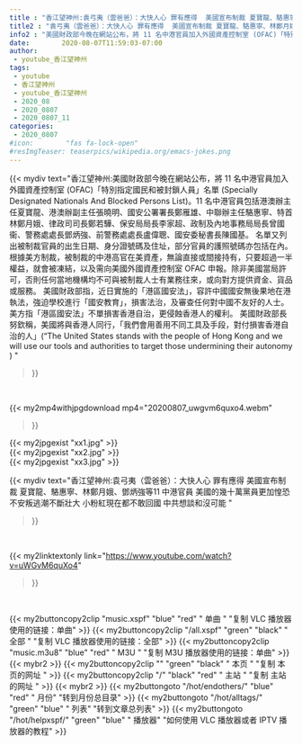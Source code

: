 ```yaml
---
title : "香江望神州:袁弓夷（雲爸爸）：大快人心 罪有應得  美國宣布制裁 夏寶龍、駱惠寧、林鄭月娥、鄧炳強等11 中港官員 美國的幾十萬黨員更加惶恐不安叛逃潮不斷壯大 小粉紅現在都不敢回國 中共想談和沒可能 "
title2 : "袁弓夷（雲爸爸）：大快人心 罪有應得  美國宣布制裁 夏寶龍、駱惠寧、林鄭月娥、鄧炳強等11 中港官員 美國的幾十萬黨員更加惶恐不安叛逃潮不斷壯大 小粉紅現在都不敢回國 中共想談和沒可能 "
info2 : "美國財政部今晚在網站公布，將 11 名中港官員加入外國資產控制室 (OFAC)「特別指定國民和被封鎖人員」名單 (Specially Designated Nationals And Blocked Persons List)。11 名中港官員包括港澳辦主任夏寶龍、港澳辦副主任張曉明、國安公署署長鄭雁雄、中聯辦主任駱惠寧、特首林鄭月娥、律政司司長鄭若驊、保安局局長李家超、政制及內地事務局局長曾國衞、警務處處長鄧炳強、前警務處處長盧偉聰、國安委秘書長陳國基。  名單又列出被制裁官員的出生日期、身分證號碼及住址，部分官員的護照號碼亦包括在內。  根據美方制裁，被制裁的中港高官在美資產，無論直接或間接持有，只要超過一半權益，就會被凍結，以及需向美國外國資產控制室 OFAC 申報。除非美國當局許可，否則任何當地機構均不可與被制裁人士有業務往來，或向對方提供資金、貨品或服務。  美國財政部指，近日實施的「港區國安法」，容許中國國安無後果地在港執法，強迫學校進行「國安教育」，損害法治，及審查任何對中國不友好的人士。美方指「港區國安法」不單損害香港自治，更侵蝕香港人的權利。  美國財政部長努欽稱，美國將與香港人同行，「我們會用善用不同工具及手段，對付損害香港自治的人」(“The United States stands with the people of Hong Kong and we will use our tools and authorities to target those undermining their autonomy ) "
date:        2020-08-07T11:59:03-07:00
author:
 - youtube_香江望神州
tags:
 - youtube
 - 香江望神州
 - youtube_香江望神州
 - 2020_08
 - 2020_0807
 - 2020_0807_11
categories:
 - 2020_0807
#icon:        "fas fa-lock-open"
#resImgTeaser: teaserpics/wikipedia.org/emacs-jokes.png
---
```


{{< mydiv text="香江望神州:美國財政部今晚在網站公布，將 11 名中港官員加入外國資產控制室 (OFAC)「特別指定國民和被封鎖人員」名單 (Specially Designated Nationals And Blocked Persons List)。11 名中港官員包括港澳辦主任夏寶龍、港澳辦副主任張曉明、國安公署署長鄭雁雄、中聯辦主任駱惠寧、特首林鄭月娥、律政司司長鄭若驊、保安局局長李家超、政制及內地事務局局長曾國衞、警務處處長鄧炳強、前警務處處長盧偉聰、國安委秘書長陳國基。  名單又列出被制裁官員的出生日期、身分證號碼及住址，部分官員的護照號碼亦包括在內。  根據美方制裁，被制裁的中港高官在美資產，無論直接或間接持有，只要超過一半權益，就會被凍結，以及需向美國外國資產控制室 OFAC 申報。除非美國當局許可，否則任何當地機構均不可與被制裁人士有業務往來，或向對方提供資金、貨品或服務。  美國財政部指，近日實施的「港區國安法」，容許中國國安無後果地在港執法，強迫學校進行「國安教育」，損害法治，及審查任何對中國不友好的人士。美方指「港區國安法」不單損害香港自治，更侵蝕香港人的權利。  美國財政部長努欽稱，美國將與香港人同行，「我們會用善用不同工具及手段，對付損害香港自治的人」(“The United States stands with the people of Hong Kong and we will use our tools and authorities to target those undermining their autonomy ) "
>}}
<br>


{{< my2mp4withjpgdownload mp4="20200807_uwgvm6quxo4.webm"
>}}

{{< my2jpgexist "xx1.jpg" >}}<br>
{{< my2jpgexist "xx2.jpg" >}}<br>
{{< my2jpgexist "xx3.jpg" >}}<br>



{{< mydiv text="香江望神州:袁弓夷（雲爸爸）：大快人心 罪有應得  美國宣布制裁 夏寶龍、駱惠寧、林鄭月娥、鄧炳強等11 中港官員 美國的幾十萬黨員更加惶恐不安叛逃潮不斷壯大 小粉紅現在都不敢回國 中共想談和沒可能 "
>}}
<br>

{{< my2linktextonly link="https://www.youtube.com/watch?v=uWGvM6quXo4"
>}}


<br>

{{< my2buttoncopy2clip "music.xspf"        "blue"   "red"    " 单曲 "  "复制 VLC 播放器使用的链接：单曲" >}} {{< my2buttoncopy2clip "/all.xspf"         "green"  "black"  " 全部 "  "复制 VLC 播放器使用的链接：全部" >}} {{< my2buttoncopy2clip "music.m3u8"        "blue"   "red"    " M3U  "    "复制 M3U 播放器使用的链接：单曲" >}} {{< mybr2 >}} {{< my2buttoncopy2clip ""                  "green"  "black"  " 本页 "    "复制 本页的网址 " >}} {{< my2buttoncopy2clip "/"                 "black"  "red"    " 主站 "    "复制 主站的网址 " >}} {{< mybr2 >}} {{< my2buttongoto      "/hot/endothers/"   "blue"   "red"    " 月份"   "转到月份总目录" >}} {{< my2buttongoto      "/hot/alltags/"     "green"  "blue"   " 列表"   "转到文章总列表" >}} {{< my2buttongoto      "/hot/helpxspf/"    "green"  "blue"   " 播放器" "如何使用 VLC 播放器或者 IPTV 播放器的教程" >}} 
